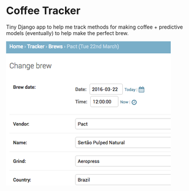# Coffee Tracker
Tiny Django app to help me track methods for making coffee + predictive models (eventually) to help make the perfect brew.

![Version 1](v1-screenshot.png "Version 1")
